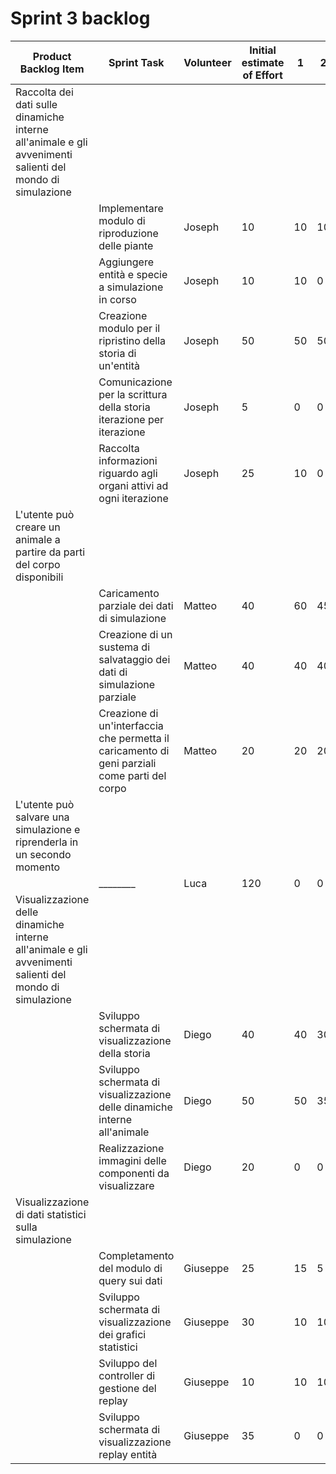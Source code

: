 # Sprint 3 backlog

| Product Backlog Item | Sprint Task                                                                    	 | Volunteer | Initial estimate of Effort | 1 | 2 | 3 | 4 | 5 | 6 | 7 |
|----------|-----------------------------------------------------------------------------|--------------------|-----------------------|---|---|---|---|---|---|---|
| Raccolta dei dati sulle dinamiche interne all'animale e gli avvenimenti salienti del mondo di simulazione
|         | Implementare modulo di riproduzione delle piante | Joseph | 10 | 10 | 10 | 0 | 0 | 0 | 0 | 0 |
|         | Aggiungere entità e specie a simulazione in corso | Joseph | 10 | 10 | 0 | 0 | 0 | 0 | 0 | 0 |
|         | Creazione modulo per il ripristino della storia di un'entità | Joseph | 50 | 50 | 50 | 40 | 20 | 0 | 0 | 0 |
|         | Comunicazione per la scrittura della storia iterazione per iterazione | Joseph | 5 | 0 | 0 | 0 | 0 | 0 | 0 | 0 |
|         | Raccolta informazioni riguardo agli organi attivi ad ogni iterazione | Joseph | 25 | 10 | 0 | 0 | 0 | 0 | 0 | 0 |
| L'utente può creare un animale a partire da parti del corpo disponibili
|         |Caricamento parziale dei dati di simulazione | Matteo | 40 | 60 | 45 | 30 | 15 | 0 | 0 | 0 |
|         |Creazione di un sustema di salvataggio dei dati di simulazione parziale | Matteo | 40 | 40 | 40 | 40 | 40 | 40 | 20 | 0 |
|         |Creazione di un'interfaccia che permetta il caricamento di geni parziali come parti del corpo | Matteo | 20 | 20 | 20 | 20 | 20 | 20 | 20 | 20 |
| L'utente può salvare una simulazione e riprenderla in un secondo momento
|         |________ | Luca | 120 | 0 | 0 | 0 | 0 | 0 | 0 | 0 |
| Visualizzazione delle dinamiche interne all'animale e gli avvenimenti salienti del mondo di simulazione
|         |Sviluppo schermata di visualizzazione della storia | Diego | 40 | 40 | 30 | 20 | 5 | 5 | 0 | 0 |
|         |Sviluppo schermata di visualizzazione delle dinamiche interne all'animale | Diego | 50 | 50 | 35 | 5 | 0 | 0 | 0 | 0 |
|         |Realizzazione immagini delle componenti da visualizzare | Diego | 20 | 0 | 0 | 0 | 0 | 0 | 0 | 0 |
| Visualizzazione di dati statistici sulla simulazione
|         |Completamento del modulo di query sui dati | Giuseppe | 25 | 15 | 5 | 0 | 0 | 0 | 0 | 0 |
|         |Sviluppo schermata di visualizzazione dei grafici statistici | Giuseppe | 30 | 10 | 10 | 0 | 0 | 0 | 0 | 0 |
|         |Sviluppo del controller di gestione del replay | Giuseppe | 10 | 10 | 10 | 10 | 10 | 0 | 0 | 0 |
|         |Sviluppo schermata di visualizzazione replay entità | Giuseppe | 35 | 0 | 0 | 0 | 0 | 10 | 5 | 0 |
